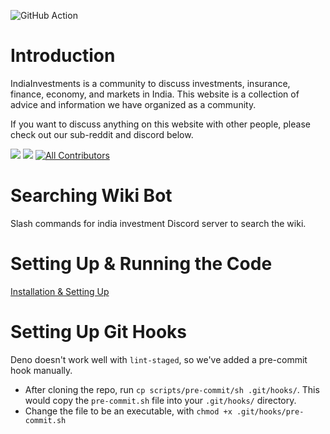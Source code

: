 ![GitHub Action](https://github.com/indiainvestments/slash_commands/actions/workflows/deno-lint-tests.yml/badge.svg)

# Introduction

IndiaInvestments is a community to discuss investments, insurance, finance,
economy, and markets in India. This website is a collection of advice and
information we have organized as a community.

If you want to discuss anything on this website with other people, please check
out our sub-reddit and discord below.

[![](https://img.shields.io/reddit/subreddit-subscribers/indiainvestments?style=social)](https://reddit.com/r/indiainvestments)
[![](https://img.shields.io/discord/546638391127572500)](https://discord.gg/hqBNg4u)
[![All Contributors](https://img.shields.io/badge/all_contributors-20-orange.svg?style=flat-square)](./#contributors)

# Searching Wiki Bot

Slash commands for india investment Discord server to search the wiki.

# Setting Up & Running the Code

[Installation & Setting Up](https://github.com/indiainvestments/slash_commands/wiki/Installation-&-Setting-Up)

# Setting Up Git Hooks

Deno doesn't work well with `lint-staged`, so we've added a pre-commit hook manually.

- After cloning the repo, run `cp scripts/pre-commit/sh .git/hooks/`. This would copy the `pre-commit.sh` file into your `.git/hooks/` directory.
- Change the file to be an executable, with `chmod +x .git/hooks/pre-commit.sh`
